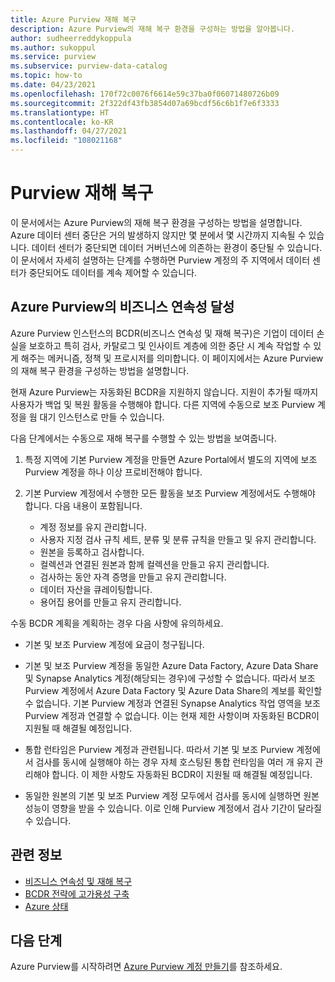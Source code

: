 ```yaml
---
title: Azure Purview 재해 복구
description: Azure Purview의 재해 복구 환경을 구성하는 방법을 알아봅니다.
author: sudheerreddykoppula
ms.author: sukoppul
ms.service: purview
ms.subservice: purview-data-catalog
ms.topic: how-to
ms.date: 04/23/2021
ms.openlocfilehash: 170f72c0076f6614e59c37ba0f06071480726b09
ms.sourcegitcommit: 2f322df43fb3854d07a69bcdf56c6b1f7e6f3333
ms.translationtype: HT
ms.contentlocale: ko-KR
ms.lasthandoff: 04/27/2021
ms.locfileid: "108021168"
---
```

# <a name="disaster-recovery-for-purview"></a>Purview 재해 복구

이 문서에서는 Azure Purview의 재해 복구 환경을 구성하는 방법을 설명합니다. Azure 데이터 센터 중단은 거의 발생하지 않지만 몇 분에서 몇 시간까지 지속될 수 있습니다. 데이터 센터가 중단되면 데이터 거버넌스에 의존하는 환경이 중단될 수 있습니다. 이 문서에서 자세히 설명하는 단계를 수행하면 Purview 계정의 주 지역에서 데이터 센터가 중단되어도 데이터를 계속 제어할 수 있습니다.

## <a name="achieve-business-continuity-for-azure-purview"></a>Azure Purview의 비즈니스 연속성 달성

Azure Purview 인스턴스의 BCDR(비즈니스 연속성 및 재해 복구)은 기업이 데이터 손실을 보호하고 특히 검사, 카탈로그 및 인사이트 계층에 의한 중단 시 계속 작업할 수 있게 해주는 메커니즘, 정책 및 프로시저를 의미합니다. 이 페이지에서는 Azure Purview의 재해 복구 환경을 구성하는 방법을 설명합니다.

현재 Azure Purview는 자동화된 BCDR을 지원하지 않습니다. 지원이 추가될 때까지 사용자가 백업 및 복원 활동을 수행해야 합니다. 다른 지역에 수동으로 보조 Purview 계정을 웜 대기 인스턴스로 만들 수 있습니다.

다음 단계에서는 수동으로 재해 복구를 수행할 수 있는 방법을 보여줍니다.

1. 특정 지역에 기본 Purview 계정을 만들면 Azure Portal에서 별도의 지역에 보조 Purview 계정을 하나 이상 프로비전해야 합니다. 

2. 기본 Purview 계정에서 수행한 모든 활동을 보조 Purview 계정에서도 수행해야 합니다. 다음 내용이 포함됩니다. 

    - 계정 정보를 유지 관리합니다.
    - 사용자 지정 검사 규칙 세트, 분류 및 분류 규칙을 만들고 및 유지 관리합니다.
    - 원본을 등록하고 검사합니다.
    - 컬렉션과 연결된 원본과 함께 컬렉션을 만들고 유지 관리합니다.
    - 검사하는 동안 자격 증명을 만들고 유지 관리합니다.
    - 데이터 자산을 큐레이팅합니다.
    - 용어집 용어를 만들고 유지 관리합니다.


수동 BCDR 계획을 계획하는 경우 다음 사항에 유의하세요. 

- 기본 및 보조 Purview 계정에 요금이 청구됩니다. 

- 기본 및 보조 Purview 계정을 동일한 Azure Data Factory, Azure Data Share 및 Synapse Analytics 계정(해당되는 경우)에 구성할 수 없습니다.  따라서 보조 Purview 계정에서 Azure Data Factory 및 Azure Data Share의 계보를 확인할 수 없습니다. 기본 Purview 계정과 연결된 Synapse Analytics 작업 영역을 보조 Purview 계정과 연결할 수 없습니다. 이는 현재 제한 사항이며 자동화된 BCDR이 지원될 때 해결될 예정입니다. 

- 통합 런타임은 Purview 계정과 관련됩니다. 따라서 기본 및 보조 Purview 계정에서 검사를 동시에 실행해야 하는 경우 자체 호스팅된 통합 런타임을 여러 개 유지 관리해야 합니다. 이 제한 사항도 자동화된 BCDR이 지원될 때 해결될 예정입니다. 

- 동일한 원본의 기본 및 보조 Purview 계정 모두에서 검사를 동시에 실행하면 원본 성능이 영향을 받을 수 있습니다. 이로 인해 Purview 계정에서 검사 기간이 달라질 수 있습니다.   

## <a name="related-information"></a>관련 정보

- [비즈니스 연속성 및 재해 복구](../best-practices-availability-paired-regions.md)
- [BCDR 전략에 고가용성 구축](/azure/architecture/solution-ideas/articles/build-high-availability-into-your-bcdr-strategy)
- [Azure 상태](https://status.azure.com/status)

## <a name="next-steps"></a>다음 단계

Azure Purview를 시작하려면 [Azure Purview 계정 만들기](create-catalog-portal.md)를 참조하세요.
